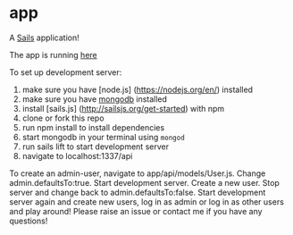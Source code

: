 # app
A [Sails](http://sailsjs.org) application!

The app is running [here](http://82.196.15.113:1337/api)

To set up development server:  
1. make sure you have [node.js] (https://nodejs.org/en/) installed  
2. make sure you have [mongodb](https://www.mongodb.com) installed  
3. install [sails.js] (http://sailsjs.org/get-started) with npm  
4. clone or fork this repo  
5. run npm install to install dependencies  
6. start mongodb in your terminal using ```mongod``` 
7. run sails lift to start development server   
8. navigate to localhost:1337/api   

To create an admin-user, navigate to app/api/models/User.js. Change admin.defaultsTo:true. Start development server. Create a new user.
Stop server and change back to admin.defaultsTo:false. Start development server again and create new users, log in as admin or log in as other users and play around!
Please raise an issue or contact me if you have any questions!


